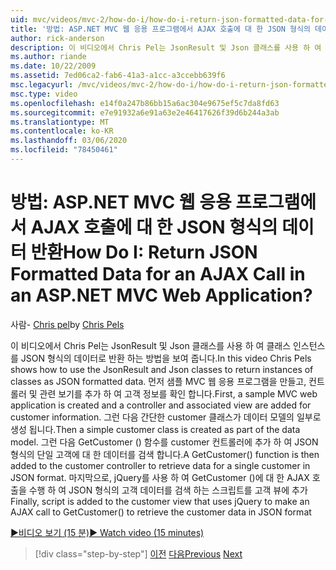 ```yaml
---
uid: mvc/videos/mvc-2/how-do-i/how-do-i-return-json-formatted-data-for-an-ajax-call-in-an-aspnet-mvc-web-application
title: '방법: ASP.NET MVC 웹 응용 프로그램에서 AJAX 호출에 대 한 JSON 형식의 데이터 반환 | Microsoft Docs'
author: rick-anderson
description: 이 비디오에서 Chris Pel는 JsonResult 및 Json 클래스를 사용 하 여 클래스 인스턴스를 JSON 형식의 데이터로 반환 하는 방법을 보여 줍니다. 첫째, 샘플 MVC 웹 appl ...
ms.author: riande
ms.date: 10/22/2009
ms.assetid: 7ed06ca2-fab6-41a3-a1cc-a3ccebb639f6
msc.legacyurl: /mvc/videos/mvc-2/how-do-i/how-do-i-return-json-formatted-data-for-an-ajax-call-in-an-aspnet-mvc-web-application
msc.type: video
ms.openlocfilehash: e14f0a247b86bb15a6ac304e9675ef5c7da8fd63
ms.sourcegitcommit: e7e91932a6e91a63e2e46417626f39d6b244a3ab
ms.translationtype: MT
ms.contentlocale: ko-KR
ms.lasthandoff: 03/06/2020
ms.locfileid: "78450461"
---
```

# <a name="how-do-i-return-json-formatted-data-for-an-ajax-call-in-an-aspnet-mvc-web-application"></a><span data-ttu-id="f5d5e-105">방법: ASP.NET MVC 웹 응용 프로그램에서 AJAX 호출에 대 한 JSON 형식의 데이터 반환</span><span class="sxs-lookup"><span data-stu-id="f5d5e-105">How Do I: Return JSON Formatted Data for an AJAX Call in an ASP.NET MVC Web Application?</span></span>

<span data-ttu-id="f5d5e-106">사람- [Chris pel](https://twitter.com/chrispels)</span><span class="sxs-lookup"><span data-stu-id="f5d5e-106">by [Chris Pels](https://twitter.com/chrispels)</span></span>

<span data-ttu-id="f5d5e-107">이 비디오에서 Chris Pel는 JsonResult 및 Json 클래스를 사용 하 여 클래스 인스턴스를 JSON 형식의 데이터로 반환 하는 방법을 보여 줍니다.</span><span class="sxs-lookup"><span data-stu-id="f5d5e-107">In this video Chris Pels shows how to use the JsonResult and Json classes to return instances of classes as JSON formatted data.</span></span> <span data-ttu-id="f5d5e-108">먼저 샘플 MVC 웹 응용 프로그램을 만들고, 컨트롤러 및 관련 보기를 추가 하 여 고객 정보를 확인 합니다.</span><span class="sxs-lookup"><span data-stu-id="f5d5e-108">First, a sample MVC web application is created and a controller and associated view are added for customer information.</span></span> <span data-ttu-id="f5d5e-109">그런 다음 간단한 customer 클래스가 데이터 모델의 일부로 생성 됩니다.</span><span class="sxs-lookup"><span data-stu-id="f5d5e-109">Then a simple customer class is created as part of the data model.</span></span> <span data-ttu-id="f5d5e-110">그런 다음 GetCustomer () 함수를 customer 컨트롤러에 추가 하 여 JSON 형식의 단일 고객에 대 한 데이터를 검색 합니다.</span><span class="sxs-lookup"><span data-stu-id="f5d5e-110">A GetCustomer() function is then added to the customer controller to retrieve data for a single customer in JSON format.</span></span> <span data-ttu-id="f5d5e-111">마지막으로, jQuery를 사용 하 여 GetCustomer ()에 대 한 AJAX 호출을 수행 하 여 JSON 형식의 고객 데이터를 검색 하는 스크립트를 고객 뷰에 추가</span><span class="sxs-lookup"><span data-stu-id="f5d5e-111">Finally, script is added to the customer view that uses jQuery to make an AJAX call to GetCustomer() to retrieve the customer data in JSON format</span></span>

[<span data-ttu-id="f5d5e-112">&#9654;비디오 보기 (15 분)</span><span class="sxs-lookup"><span data-stu-id="f5d5e-112">&#9654; Watch video (15 minutes)</span></span>](https://channel9.msdn.com/Blogs/ASP-NET-Site-Videos/how-do-i-return-json-formatted-data-for-an-ajax-call-in-an-aspnet-mvc-web-application)

> [!div class="step-by-step"]
> <span data-ttu-id="f5d5e-113">[이전](aspnet-mvc-how-10-minute-technical-video-for-developers.md)
> [다음](how-do-i-work-with-data-in-aspnet-mvc-partial-views.md)</span><span class="sxs-lookup"><span data-stu-id="f5d5e-113">[Previous](aspnet-mvc-how-10-minute-technical-video-for-developers.md)
[Next](how-do-i-work-with-data-in-aspnet-mvc-partial-views.md)</span></span>
